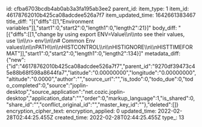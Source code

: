 id: cfba6703bcdb4ab0ab3a3fa195ab3ee2
parent_id: 
item_type: 1
item_id: 46178762010b425ca08adcdee526a7f7
item_updated_time: 1642661383467
title_diff: "[{\"diffs\":[[1,\"Environment variables\"]],\"start1\":0,\"start2\":0,\"length1\":0,\"length2\":21}]"
body_diff: "[{\"diffs\":[[1,\"change by using export ENV=Value\\\n\\\nto see their values, use \\\n\\\n> env\\\n\\\n# Common Env values\\\n\\\nPATH\\\n\\\nHISTCONTROL\\\n\\\nHISTIGNORE\\\n\\\nHISTTIMEFORMAT\"]],\"start1\":0,\"start2\":0,\"length1\":0,\"length2\":134}]"
metadata_diff: {"new":{"id":"46178762010b425ca08adcdee526a7f7","parent_id":"9270df39473c45e88b68f598a8644fa7","latitude":"0.00000000","longitude":"0.00000000","altitude":"0.0000","author":"","source_url":"","is_todo":0,"todo_due":0,"todo_completed":0,"source":"joplin-desktop","source_application":"net.cozic.joplin-desktop","application_data":"","order":0,"markup_language":1,"is_shared":0,"share_id":"","conflict_original_id":"","master_key_id":""},"deleted":[]}
encryption_cipher_text: 
encryption_applied: 0
updated_time: 2022-02-28T02:44:25.455Z
created_time: 2022-02-28T02:44:25.455Z
type_: 13